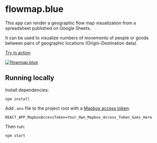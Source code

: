# flowmap.blue

This app can render a geographic flow map visualization from a spreadsheet published on Google Sheets.

It can be used to visualize numbers of movements of people or goods between pairs of geographic locations
(Origin-Destination data).



[Try in action](http://flowmap.blue/)


[![flowmap.blue](https://user-images.githubusercontent.com/351828/56728822-fd3b9e00-6753-11e9-8dba-d3f3ecbb7e4d.png)
](https://flowmap.blue/1Oe3zM219uSfJ3sjdRT90SAK2kU3xIvzdcCW6cwTsAuc)


## Running locally

Install dependencies:

    npm install

Add `.env` file to the project root with a [Mapbox access token](https://www.mapbox.com/help/define-access-token/):

    REACT_APP_MapboxAccessToken=Your_Own_Mapbox_Access_Token_Goes_Here

Then run:

    npm start
